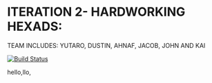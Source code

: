 # ITERATION 2- HARDWORKING HEXADS:
TEAM INCLUDES: YUTARO, DUSTIN, AHNAF, JACOB, JOHN AND KAI
 
 
[![Build Status](https://travis-ci.org/ahnafy/iteration-2-Hardworking-Hexads.svg?branch=master)](https://travis-ci.org/ahnafy/iteration-2-Hardworking-Hexads)

hello,llo,

